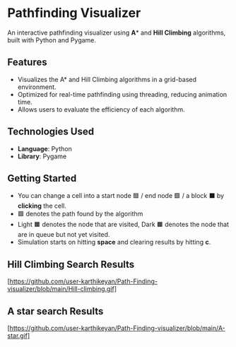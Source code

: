 # Pathfinding Visualizer

An interactive pathfinding visualizer using **A*** and **Hill Climbing** algorithms, built with Python and Pygame.

## Features
- Visualizes the A* and Hill Climbing algorithms in a grid-based environment.
- Optimized for real-time pathfinding using threading, reducing animation time.
- Allows users to evaluate the efficiency of each algorithm.

## Technologies Used
- **Language**: Python
- **Library**: Pygame

## Getting Started
- You can change a cell into a start node 🟦 / end node 🟩 / a block ⬛ by **clicking** the cell.
- 🟪 denotes the path found by the algorithm
- Light 🟧 denotes the node that are visited, Dark 🟧 denotes the node that are in queue but not yet visited.
- Simulation starts on hitting **space** and clearing results by hitting **c**.

## Hill Climbing Search Results
[https://github.com/user-karthikeyan/Path-Finding-visualizer/blob/main/Hill-climbing.gif]

## A star search Results
[https://github.com/user-karthikeyan/Path-Finding-visualizer/blob/main/A-star.gif]
